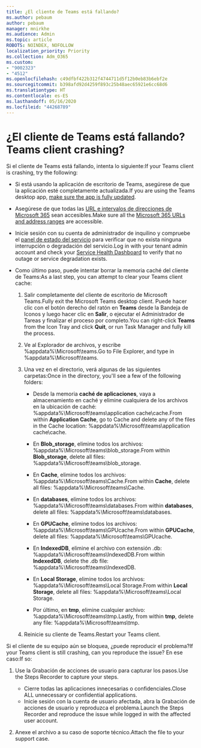 ```yaml
---
title: ¿El cliente de Teams está fallando?
ms.author: pebaum
author: pebaum
manager: mnirkhe
ms.audience: Admin
ms.topic: article
ROBOTS: NOINDEX, NOFOLLOW
localization_priority: Priority
ms.collection: Adm_O365
ms.custom:
- "9002323"
- "4512"
ms.openlocfilehash: c49dfbf422b312f4744711d5f12b0eb83b6ebf2e
ms.sourcegitcommit: b398afd92d4259f893c25b48aec65921e6cc68d6
ms.translationtype: HT
ms.contentlocale: es-ES
ms.lasthandoff: 05/16/2020
ms.locfileid: "44268789"
---
```

# <a name="teams-client-crashing"></a><span data-ttu-id="980e3-102">¿El cliente de Teams está fallando?</span><span class="sxs-lookup"><span data-stu-id="980e3-102">Teams client crashing?</span></span>

<span data-ttu-id="980e3-103">Si el cliente de Teams está fallando, intenta lo siguiente:</span><span class="sxs-lookup"><span data-stu-id="980e3-103">If your Teams client is crashing, try the following:</span></span>

- <span data-ttu-id="980e3-104">Si está usando la aplicación de escritorio de Teams, asegúrese de que la aplicación esté completamente actualizada.</span><span class="sxs-lookup"><span data-stu-id="980e3-104">If you are using the Teams desktop app, [make sure the app is fully updated](https://support.office.com/article/Update-Microsoft-Teams-535a8e4b-45f0-4f6c-8b3d-91bca7a51db1).</span></span>

- <span data-ttu-id="980e3-105">Asegúrese de que todas las [URL e intervalos de direcciones de Microsoft 365](https://docs.microsoft.com/microsoftteams/connectivity-issues) sean accesibles.</span><span class="sxs-lookup"><span data-stu-id="980e3-105">Make sure all the [Microsoft 365 URLs and address ranges](https://docs.microsoft.com/microsoftteams/connectivity-issues) are accessible.</span></span>

- <span data-ttu-id="980e3-106">Inicie sesión con su cuenta de administrador de inquilino y compruebe el [panel de estado del servicio](https://docs.microsoft.com/office365/enterprise/view-service-health) para verificar que no exista ninguna interrupción o degradación del servicio.</span><span class="sxs-lookup"><span data-stu-id="980e3-106">Log in with your tenant admin account and check your [Service Health Dashboard](https://docs.microsoft.com/office365/enterprise/view-service-health) to verify that no outage or service degradation exists.</span></span>

 - <span data-ttu-id="980e3-107">Como último paso, puede intentar borrar la memoria caché del cliente de Teams:</span><span class="sxs-lookup"><span data-stu-id="980e3-107">As a last step, you can attempt to clear your Teams client cache:</span></span>

    1.  <span data-ttu-id="980e3-108">Salir completamente del cliente de escritorio de Microsoft Teams.</span><span class="sxs-lookup"><span data-stu-id="980e3-108">Fully exit the Microsoft Teams desktop client.</span></span> <span data-ttu-id="980e3-109">Puede hacer clic con el botón derecho del ratón en **Teams** desde la Bandeja de Iconos y luego hacer clic en **Salir**, o ejecutar el Administrador de Tareas y finalizar el proceso por completo.</span><span class="sxs-lookup"><span data-stu-id="980e3-109">You can right-click **Teams** from the Icon Tray and click **Quit**, or run Task Manager and fully kill the process.</span></span>

    2.  <span data-ttu-id="980e3-110">Ve al Explorador de archivos, y escribe %appdata%\Microsoft\teams.</span><span class="sxs-lookup"><span data-stu-id="980e3-110">Go to File Explorer, and type in %appdata%\Microsoft\teams.</span></span>

    3.  <span data-ttu-id="980e3-111">Una vez en el directorio, verá algunas de las siguientes carpetas:</span><span class="sxs-lookup"><span data-stu-id="980e3-111">Once in the directory, you'll see a few of the following folders:</span></span>

         - <span data-ttu-id="980e3-112">Desde la memoria **caché de aplicaciones**, vaya a almacenamiento en caché y elimine cualquiera de los archivos en la ubicación de caché: %appdata%\Microsoft\teams\application cache\cache.</span><span class="sxs-lookup"><span data-stu-id="980e3-112">From within **Application Cache**, go to Cache and delete any of the files in the Cache location:  %appdata%\Microsoft\teams\application cache\cache.</span></span>

        - <span data-ttu-id="980e3-113">En **Blob_storage**, elimine todos los archivos: %appdata%\Microsoft\teams\blob_storage.</span><span class="sxs-lookup"><span data-stu-id="980e3-113">From within **Blob_storage**, delete all files: %appdata%\Microsoft\teams\blob_storage.</span></span>

        - <span data-ttu-id="980e3-114">En **Cache**, elimine todos los archivos: %appdata%\Microsoft\teams\Cache.</span><span class="sxs-lookup"><span data-stu-id="980e3-114">From within **Cache**, delete all files: %appdata%\Microsoft\teams\Cache.</span></span>

        - <span data-ttu-id="980e3-115">En **databases**, elimine todos los archivos: %appdata%\Microsoft\teams\databases.</span><span class="sxs-lookup"><span data-stu-id="980e3-115">From within **databases**, delete all files: %appdata%\Microsoft\teams\databases.</span></span>

        - <span data-ttu-id="980e3-116">En **GPUCache**, elimine todos los archivos: %appdata%\Microsoft\teams\GPUcache.</span><span class="sxs-lookup"><span data-stu-id="980e3-116">From within **GPUCache**, delete all files: %appdata%\Microsoft\teams\GPUcache.</span></span>

        - <span data-ttu-id="980e3-117">En **IndexedDB**, elimine el archivo con extensión .db: %appdata%\Microsoft\teams\IndexedDB.</span><span class="sxs-lookup"><span data-stu-id="980e3-117">From within **IndexedDB**, delete the .db file: %appdata%\Microsoft\teams\IndexedDB.</span></span>

        - <span data-ttu-id="980e3-118">En **Local Storage**, elimine todos los archivos: %appdata%\Microsoft\teams\Local Storage.</span><span class="sxs-lookup"><span data-stu-id="980e3-118">From within **Local Storage**, delete all files: %appdata%\Microsoft\teams\Local Storage.</span></span>

        - <span data-ttu-id="980e3-119">Por último, en **tmp**, elimine cualquier archivo: %appdata%\Microsoft\teams\tmp.</span><span class="sxs-lookup"><span data-stu-id="980e3-119">Lastly, from within **tmp**, delete any file: %appdata%\Microsoft\teams\tmp.</span></span>

    4. <span data-ttu-id="980e3-120">Reinicie su cliente de Teams.</span><span class="sxs-lookup"><span data-stu-id="980e3-120">Restart your Teams client.</span></span>

<span data-ttu-id="980e3-121">Si el cliente de su equipo aún se bloquea, ¿puede reproducir el problema?</span><span class="sxs-lookup"><span data-stu-id="980e3-121">If your Teams client is still crashing, can you reproduce the issue?</span></span> <span data-ttu-id="980e3-122">En ese caso:</span><span class="sxs-lookup"><span data-stu-id="980e3-122">If so:</span></span> 

1. <span data-ttu-id="980e3-123">Use la Grabación de acciones de usuario para capturar los pasos.</span><span class="sxs-lookup"><span data-stu-id="980e3-123">Use the Steps Recorder to capture your steps.</span></span>
    - <span data-ttu-id="980e3-124">Cierre todas las aplicaciones innecesarias o confidenciales.</span><span class="sxs-lookup"><span data-stu-id="980e3-124">Close ALL unnecessary or confidential applications.</span></span>
    - <span data-ttu-id="980e3-125">Inicie sesión con la cuenta de usuario afectada, abra la Grabación de acciones de usuario y reproduzca el problema.</span><span class="sxs-lookup"><span data-stu-id="980e3-125">Launch the Steps Recorder and reproduce the issue while logged in with the affected user account.</span></span>
    
2. <span data-ttu-id="980e3-126">Anexe el archivo a su caso de soporte técnico.</span><span class="sxs-lookup"><span data-stu-id="980e3-126">Attach the file to your support case.</span></span>
